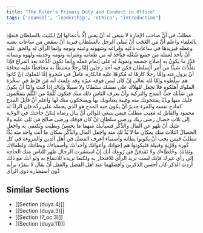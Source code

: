 ```yaml
---
title: "The Ruler's Primary Duty and Conduct in Office"
tags: ['counsel', 'leadership', 'ethics', "introduction"]
---
```


 مطلبٌ في أنَّ صاحب الإمارة لا ينبغي له أنْ يعني إلَّا بأعمالها إنْ ابتُلِيتَ بالسلطان فتعوَّذ بالعلماء  واعلم أنَّ من العَجَب أنْ يُبتلى الرجل بالسلطان فيريد أنْ ينتقص من ساعات نصَبه وعمله فيزيدها في ساعات دَعَتِه وفَراغه وشهوته وعبثه ونومه  وإنما الرأي له والحق عليه أنْ يأخذ لعمله من جميع شُغْله فيأخذ له من طعامه وشرابه ونومه وحديثه ولهوه ونسائه قدْرَ ما يكونُ به إصلاح جسمه وتقويةٌ له على إتمام عمله  وإنما تكون الدَّعة بعد الفراغ  فإذا تقلَّدْتَ شيئًا من أمر السلطان فكن فيه أحد رجلين إمَّا رجلًا مغتبطًا به محافظًا عليه مخافةَ أنْ يزول عنه  وإمَّا رجلًا كارهًا له مُكرَهًا عليه فالكاره عاملٌ في سُخرةٍ إمَّا للملوك إنْ كانوا هم سلَّطوه وإمَّا لله تعالى إنْ كان ليس فوقه غيرُه  وقد علمتَ أنه مَن فرَّط في سخْرَة الملوك أهلكوه فلا تجعل للهلاك على نفسك سلطانًا ولا سبيلًا  وإياك  إذا كنتَ واليًا  أنْ يكونَ من شأنك حبُّ المدح والتزكية وأنْ يعرف الناس ذلك منك فتكون ثُلْمَةً من الثُّلَمِ يتقحَّمون عليك منها وبابًا يفتتحونك منه وغيبة يغتابونك بها ويضحكون منك لها  واعلم أنَّ قابِلَ المدح كمادح نفسه والمرء جديرٌ أنْ يكون حبه المدح هو الذي يحمله على ردِّه فإن الرادَّ له محمود والقابل له مَعِيب
مطلبٌ فيمن ينبغي للوالي أنْ ينال رضاه لِتكنْ حاجتك في الولاية إلى ثلاثِ خصال رضى ربك ورضى سلطان  إنْ كان فوقك  ورضى صالح مَن تَلِي عليه  ولا عليك أنْ تلهو عن المال والذِّكْر فسيأتيك منهما ما يحسنُ ويطيب ويُكتفى به  واجعل الخصالَ الثلاث منك بمكانِ ما لا بُدَّ لك منه واجعل المال والذِّكْر بمكان ما أنت واجد منه بُدًّا
مطلبٌ فيمن يجب أنْ يكونوا بطانة وأصفياء اعرف الفضل في أهل الدين والمروءة في كل كُورة وقَرْيةٍ وقبيلة فليكونوا هم إخوانك وأعوانك وأخدانك وأصفياءك وبطانتك ولطفاءَك وثِقاتك وخُلطاءك ولا تَقذِفنَّ في رُوعِك أنك إنْ استشرت الرجال ظهر للناس منك الحاجة إلى رأي غيرك فإنك لست تريد الرأي للافتخار به ولكنما تريده للانتفاع به ولو أنك مع ذلك أردت الذكر كان أحسن الذكرين وأفضلهما عند أهل الفضل والعقل أنْ يقال لا يتفرَّد برأيه دُون استشارة ذوي الرأي

## Similar Sections
- [[Section (duya.4)]]
 - [[Section (duya.3)]]
 - [[Section (7_oc.3)]]
 - [[Section (duya.11)]]
